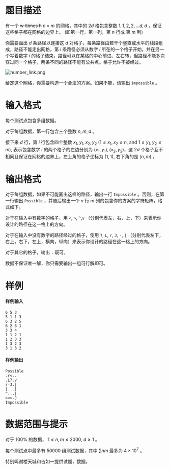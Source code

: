 
# 题目描述

有一个 <del> w \times h</del>  $n \times m$ 的网格，其中的 $2d$ 格包含整数 $1, 1, 2, 2, \ldots d, d$ ，保证这些格子都在网格的边界上。 (即第一行，第一列，第 $n$ 行或 第 $m$ 列)

你需要画出 $d$ 条路径以连接这 $d$ 对格子，每条路径由若干个竖直或水平的线段组成，路径不能走出网格，第 $i$ 条路径必须从数字 $i$ 所在的一个格子开始，并在另一个写着数字 $i$ 的格子结束，路径可以在某格的中心前进、左右转，但路径不能多次穿过同一个格子，两条不同的路径不能有公共点。格子允许不被经过。

![number_link.png](https://i.loli.net/2018/05/14/5af9869e341f2.png)

给定这个网格，你需要构造一个合法的方案。如果不能，请输出 ```Impossible``` 。


# 输入格式

每个测试点包含多组数据。

对于每组数据，第一行包含三个整数 $n,m,d$ 。

接下来 $d$ 行，第 $i$ 行包含四个整数 $x_1,y_1,x_2,y_2$  ($1\leq x_1,x_2\leq n$, and $1\leq y_1,y_2\leq m$), 表示包含数字 $i$ 的两个格子的左边分别为 $(x_1,y_1), (x_2,y_2)$，这 $2d$ 个格子互不相同且保证在网格的边界上，左上角的格子坐标为 $(1,1)$, 右下角的是 $(n,m)$ 。


# 输出格式

对于每组数据，如果不可能画出这样的路径，输出一行 ```Impossible``` 。否则，在第一行输出 ```Possible``` ，并随后输出一个 $n$ 行 $m$ 列的包含你的方案的字符矩阵，格式如下。

对于在输入中有数字的格子，用 `<`, `>`, `^`,`v` （分别代表左，右，上，下）来表示你设计的路径在这一格上的方向。

对于在输入中没有数字的路径经过的格子，使用 `7`, `L`, `r`, `J`, `-`, `|` （分别代表左下，右上，右下，左上，横向，纵向）来表示你设计的路径在这一格上的方向。

对于其它的格子，输出 `.` 既可。

数据不保证唯一解，你只需要输出一组可行解即可。

# 样例

#### 样例输入
```plain
6 5 3
5 1 1 3
6 3 2 5
6 2 6 1
3 3 4
1 1 2 1
1 2 3 3
1 3 2 3
3 1 3 2
```

#### 样例输出
```plain
Possible
.r<..
.L7.v
r-J.|
|...|
^...|
><>-J
Impossible
```

# 数据范围与提示

对于 $100\%$ 的数据， $1\leq n,m\leq 2000$, $d\ge 1$ 。

每个测试点中最多有 $50000$ 组测试数据，其中 $\sum nm$ 最多为 $4 \times 10^7$ 。

特别鸣谢楼天城和吉如一提供试题，数据。

